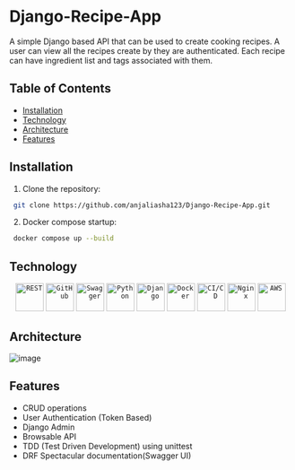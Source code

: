 # Django-Recipe-App
A simple Django based API that can be used to create cooking recipes. A user can view all the recipes create by they are authenticated. Each recipe can have ingredient list and tags associated with them.

## Table of Contents
- [Installation](#installation)
- [Technology](#technology)
- [Architecture](#architecture)
- [Features](#features)


## Installation
1. Clone the repository:
```bash
 git clone https://github.com/anjaliasha123/Django-Recipe-App.git
```

2. Docker compose startup:
```bash
 docker compose up --build
```
## Technology
<div align="center">
	<code><img width="50" src="https://raw.githubusercontent.com/marwin1991/profile-technology-icons/refs/heads/main/icons/rest.png" alt="REST" title="REST"/></code>
	<code><img width="50" src="https://raw.githubusercontent.com/marwin1991/profile-technology-icons/refs/heads/main/icons/github.png" alt="GitHub" title="GitHub"/></code>
	<code><img width="50" src="https://raw.githubusercontent.com/marwin1991/profile-technology-icons/refs/heads/main/icons/swagger.png" alt="Swagger" title="Swagger"/></code>
	<code><img width="50" src="https://raw.githubusercontent.com/marwin1991/profile-technology-icons/refs/heads/main/icons/python.png" alt="Python" title="Python"/></code>
	<code><img width="50" src="https://raw.githubusercontent.com/marwin1991/profile-technology-icons/refs/heads/main/icons/django.png" alt="Django" title="Django"/></code>
	<code><img width="50" src="https://raw.githubusercontent.com/marwin1991/profile-technology-icons/refs/heads/main/icons/docker.png" alt="Docker" title="Docker"/></code>
	<code><img width="50" src="https://raw.githubusercontent.com/marwin1991/profile-technology-icons/refs/heads/main/icons/ci_cd.png" alt="CI/CD" title="CI/CD"/></code>
	<code><img width="50" src="https://raw.githubusercontent.com/marwin1991/profile-technology-icons/refs/heads/main/icons/nginx.png" alt="Nginx" title="Nginx"/></code>
	<code><img width="50" src="https://raw.githubusercontent.com/marwin1991/profile-technology-icons/refs/heads/main/icons/aws.png" alt="AWS" title="AWS"/></code>
</div>

## Architecture
![image](https://github.com/user-attachments/assets/747026ae-e8c1-45d9-8d04-2f1a75154d98)

## Features
- CRUD operations
- User Authentication (Token Based)
- Django Admin
- Browsable API
- TDD (Test Driven Development) using unittest
- DRF Spectacular documentation(Swagger UI)





